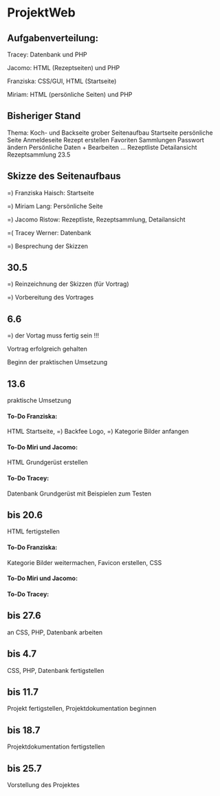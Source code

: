 # ProjektWeb

## Aufgabenverteilung:

Tracey: Datenbank und PHP

Jacomo: HTML (Rezeptseiten) und PHP

Franziska: CSS/GUI, HTML (Startseite)

Miriam: HTML (persönliche Seiten) und PHP 

## Bisheriger Stand

Thema: Koch- und Backseite
grober Seitenaufbau
Startseite
persönliche Seite
Anmeldeseite
Rezept erstellen
Favoriten
Sammlungen
Passwort ändern
Persönliche Daten + Bearbeiten 
...
Rezeptliste
Detailansicht
Rezeptsammlung
23.5

## Skizze des Seitenaufbaus 

  =)  Franziska Haisch: Startseite

  =)  Miriam Lang: Persönliche Seite

  =)  Jacomo Ristow: Rezeptliste, Rezeptsammlung, Detailansicht

  =(  Tracey Werner: Datenbank

=) Besprechung der Skizzen

## 30.5

=) Reinzeichnung der Skizzen (für Vortrag)

=) Vorbereitung des Vortrages

## 6.6

=) der Vortag muss fertig sein !!!

Vortrag erfolgreich gehalten

Beginn der praktischen Umsetzung

## 13.6
praktische Umsetzung

#### To-Do Franziska:
HTML Startseite,
=) Backfee Logo,
=) Kategorie Bilder anfangen
#### To-Do Miri und Jacomo:
HTML Grundgerüst erstellen
#### To-Do Tracey:
Datenbank Grundgerüst mit Beispielen zum Testen

## bis 20.6
HTML fertigstellen

#### To-Do Franziska:
Kategorie Bilder weitermachen,
Favicon erstellen,
CSS
#### To-Do Miri und Jacomo:

#### To-Do Tracey:


## bis 27.6
an CSS, PHP, Datenbank arbeiten

## bis 4.7
CSS, PHP, Datenbank fertigstellen

## bis 11.7
Projekt fertigstellen, Projektdokumentation beginnen

## bis 18.7
Projektdokumentation fertigstellen

## bis 25.7
Vorstellung des Projektes
